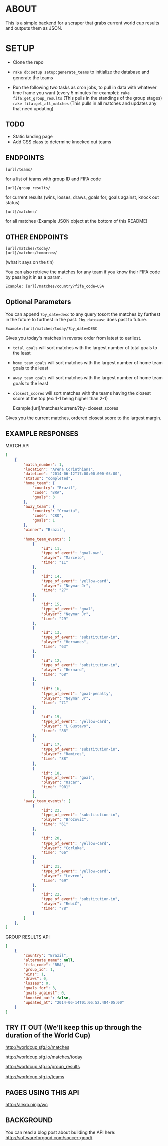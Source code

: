 # ABOUT

This is a simple backend for a scraper that grabs current world cup results and outputs them as JSON.

# SETUP

* Clone the repo

* ```rake db:setup setup:generate_teams``` to initialize the database and generate the teams

* Run the following two tasks as cron jobs, to pull in data with whatever time frame you want (every 5 minutes for example):
```rake fifa:get_group_results``` (This pulls in the standings of the group stages)
```rake fifa:get_all_matches``` (This pulls in all matches and updates any that need updating)

## TODO

* Static landing page
* Add CSS class to determine knocked out teams

## ENDPOINTS

    [url]/teams/
for a list of teams with group ID and FIFA code

    [url]/group_results/
for current results (wins, losses, draws, goals for, goals against, knock out status)

    [url]/matches/
for all matches (Example JSON object at the bottom of this README)

## OTHER ENDPOINTS

    [url]/matches/today/
    [url]/matches/tomorrow/

(what it says on the tin)

You can also retrieve the matches for any team if you know their FIFA code by passing it in as a param.

    Example: [url]/matches/country?fifa_code=USA

## Optional Parameters

You can append `?by_date=desc` to any query tosort the matches by furthest in the future to furthest in the past. `?by_date=asc` does past to future.

    Example:[url]/matches/today/?by_date=DESC

Gives you today's matches in reverse order from latest to earliest.


  * `total_goals` will sort matches with the largest number of total goals to the least
  * `home_team_goals` will sort matches with the largest number of home team goals to the least
  * `away_team_goals` will sort matches with the largest number of home team goals to the least
  * `closest_scores` will sort matches with the teams having the closest score at the top (ex: 1-1 being higher than 2-1)

    Example:[url]/matches/current/?by=closest_scores

Gives you the current matches, ordered closest score to the largest margin.

## EXAMPLE RESPONSES

MATCH API

```json
[
    {
        "match_number": 1,
        "location": "Arena Corinthians",
        "datetime": "2014-06-12T17:00:00.000-03:00",
        "status": "completed",
        "home_team": {
            "country": "Brazil",
            "code": "BRA",
            "goals": 3
        },
        "away_team": {
            "country": "Croatia",
            "code": "CRO",
            "goals": 1
        },
        "winner": "Brazil",

        "home_team_events": [
            {
                "id": 11,
                "type_of_event": "goal-own",
                "player": "Marcelo",
                "time": "11"
            },
            {
                "id": 14,
                "type_of_event": "yellow-card",
                "player": "Neymar Jr",
                "time": "27"
            },
            {
                "id": 15,
                "type_of_event": "goal",
                "player": "Neymar Jr",
                "time": "29"
            },
            {
                "id": 13,
                "type_of_event": "substitution-in",
                "player": "Hernanes",
                "time": "63"
            },
            {
                "id": 12,
                "type_of_event": "substitution-in",
                "player": "Bernard",
                "time": "68"
            },
            {
                "id": 16,
                "type_of_event": "goal-penalty",
                "player": "Neymar Jr",
                "time": "71"
            },
            {
                "id": 19,
                "type_of_event": "yellow-card",
                "player": "L Gustavo",
                "time": "88"
            },
            {
                "id": 17,
                "type_of_event": "substitution-in",
                "player": "Ramires",
                "time": "88"
            },
            {
                "id": 18,
                "type_of_event": "goal",
                "player": "Oscar",
                "time": "901"
            }
            ],
        "away_team_events": [
            {
                "id": 23,
                "type_of_event": "substitution-in",
                "player": "BrozoviĆ",
                "time": "61"
            },
            {
                "id": 20,
                "type_of_event": "yellow-card",
                "player": "Corluka",
                "time": "66"
            },
            {
                "id": 21,
                "type_of_event": "yellow-card",
                "player": "Lovren",
                "time": "69"
            },
            {
                "id": 22,
                "type_of_event": "substitution-in",
                "player": "RebiĆ",
                "time": "78"
            }
        ]
    },
]
```
GROUP RESULTS API

```json
[
    {
        "country": "Brazil",
        "alternate_name": null,
        "fifa_code": "BRA",
        "group_id": 1,
        "wins": 1,
        "draws": 0,
        "losses": 0,
        "goals_for": 3,
        "goals_against": 0,
        "knocked_out": false,
        "updated_at": "2014-06-14T01:06:52.484-05:00"
    }
]
```

## TRY IT OUT (We'll keep this up through the duration of the World Cup)

http://worldcup.sfg.io/matches

http://worldcup.sfg.io/matches/today

http://worldcup.sfg.io/group_results

http://worldcup.sfg.io/teams

## PAGES USING THIS API

http://alexb.ninja/wc

## BACKGROUND

You can read a blog post about building the API here:
http://softwareforgood.com/soccer-good/
